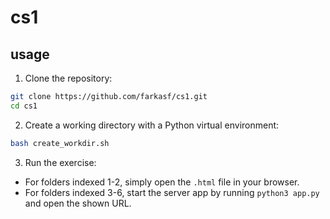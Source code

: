 # cs1

## usage
1. Clone the repository:
``` bash
git clone https://github.com/farkasf/cs1.git
cd cs1
```
2. Create a working directory with a Python virtual environment:
``` bash
bash create_workdir.sh
```
3. Run the exercise:
- For folders indexed 1-2, simply open the `.html` file in your browser.
- For folders indexed 3-6, start the server app by running `python3 app.py` and open the shown URL.
